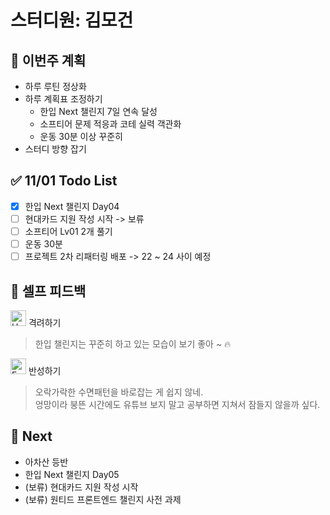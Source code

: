 # 스터디원: 김모건

## 🚀 이번주 계획

- 하루 루틴 정상화
- 하루 계획표 조정하기
  - 한입 Next 챌린지 7일 연속 달성
  - 소프티어 문제 적응과 코테 실력 객관화
  - 운동 30분 이상 꾸준히
- 스터디 방향 잡기

## ✅ 11/01 Todo List

- [x] 한입 Next 챌린지 Day04
- [ ] 현대카드 지원 작성 시작 -> 보류
- [ ] 소프티어 Lv01 2개 풀기
- [ ] 운동 30분
- [ ] 프로젝트 2차 리패터링 배포 -> 22 ~ 24 사이 예정

## 🎉 셀프 피드백

<img src="https://raw.githubusercontent.com/Tarikul-Islam-Anik/Animated-Fluent-Emojis/master/Emojis/Smilies/Hugging%20Face.png" alt="Hugging Face" width="25" height="25"> 격려하기</img>

> 한입 챌린지는 꾸준히 하고 있는 모습이 보기 좋아 ~ 🔥

<img src="https://raw.githubusercontent.com/Tarikul-Islam-Anik/Animated-Fluent-Emojis/master/Emojis/Smilies/Face%20with%20Monocle.png" alt="Face with Monocle" width="25" height="25"> 반성하기</img>

> 오락가락한 수면패턴을 바로잡는 게 쉽지 않네. </br>
> 엉망이라 붕뜬 시간에도 유튜브 보지 말고 공부하면 지쳐서 잠들지 않을까 싶다.

## 🌱 Next

- 아차산 등반
- 한입 Next 챌린지 Day05
- (보류) 현대카드 지원 작성 시작
- (보류) 원티드 프론트엔드 챌린지 사전 과제
